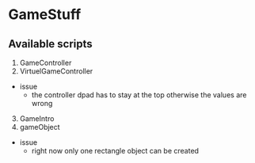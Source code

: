 # GameStuff

## Available scripts

1. GameController
2. VirtuelGameController
* issue
  * the controller dpad has to stay at the top otherwise the values are wrong
3. GameIntro
4. gameObject
* issue
  * right now only one rectangle object can be created
